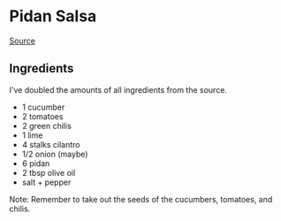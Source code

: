 # Pidan Salsa

[Source](http://www.amandatastes.com/%E6%9B%BC%E9%A3%9F%E5%BF%AB%E8%AF%AD-%E7%9A%AE%E8%9B%8B%E8%8E%8E%E8%8E%8E%E9%85%B1/)

## Ingredients

I've doubled the amounts of all ingredients from the source.

- 1 cucumber
- 2 tomatoes
- 2 green chilis
- 1 lime
- 4 stalks cilantro
- 1/2 onion (maybe)
- 6 pidan
- 2 tbsp olive oil
- salt + pepper

Note: Remember to take out the seeds of the cucumbers, tomatoes, and chilis.
